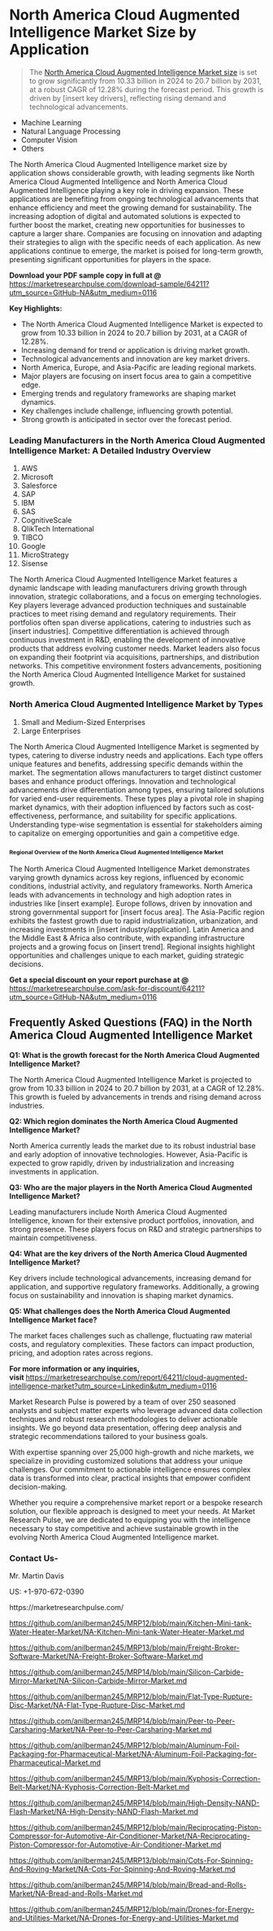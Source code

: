<h1>North America Cloud Augmented Intelligence Market&nbsp;Size by Application</h1><blockquote><p>The <a href="https://marketresearchpulse.com/download-sample/64211?utm_source=GitHub-NA&amp;utm_medium=0116">North America Cloud Augmented Intelligence Market size</a> is set to grow significantly from 10.33 billion in 2024 to 20.7 billion by 2031, at a robust CAGR of 12.28% during the forecast period. This growth is driven by [insert key drivers], reflecting rising demand and technological advancements.</p></blockquote><ul><li>Machine Learning<li> Natural Language Processing<li> Computer Vision<li> Others</li></ul><p>The North America Cloud Augmented Intelligence market size by application shows considerable growth, with leading segments like North America Cloud Augmented Intelligence and North America Cloud Augmented Intelligence playing a key role in driving expansion. These applications are benefiting from ongoing technological advancements that enhance efficiency and meet the growing demand for sustainability. The increasing adoption of digital and automated solutions is expected to further boost the market, creating new opportunities for businesses to capture a larger share. Companies are focusing on innovation and adapting their strategies to align with the specific needs of each application. As new applications continue to emerge, the market is poised for long-term growth, presenting significant opportunities for players in the space.</p><p><strong>Download your PDF sample copy in full at @ </strong><a href="https://marketresearchpulse.com/download-sample/64211?utm_source=GitHub-NA&amp;utm_medium=0116">https://marketresearchpulse.com/download-sample/64211?utm_source=GitHub-NA&amp;utm_medium=0116</a></p><p><strong>Key Highlights: </strong></p><ul><li>The North America Cloud Augmented Intelligence Market is expected to grow from 10.33 billion in 2024 to 20.7 billion by 2031, at a CAGR of 12.28%.</li><li>Increasing demand for trend or application is driving market growth.</li><li>Technological advancements and innovation are key market drivers.</li><li>North America, Europe, and Asia-Pacific are leading regional markets.</li><li>Major players are focusing on insert focus area to gain a competitive edge.</li><li>Emerging trends and regulatory frameworks are shaping market dynamics.</li><li>Key challenges include challenge, influencing growth potential.</li><li>Strong growth is anticipated in sector over the forecast period.</li></ul><h3>Leading Manufacturers in the North America Cloud Augmented Intelligence Market: A Detailed Industry Overview</h3><ol><li>AWS</li><li>Microsoft</li><li>Salesforce</li><li>SAP</li><li>IBM</li><li>SAS</li><li>CognitiveScale</li><li>QlikTech International</li><li>TIBCO</li><li>Google</li><li>MicroStrategy</li><li>Sisense</li></ol><div class="flex max-w-full flex-col flex-grow"><div class="min-h-8 text-message flex w-full flex-col items-end gap-2 whitespace-normal break-words [.text-message+&amp;]:mt-5" dir="auto" data-message-author-role="assistant" data-message-id="fd8432e4-4910-450d-b182-61b7bfb0a01f" data-message-model-slug="gpt-4o"><div class="flex w-full flex-col gap-1 empty:hidden first:pt-[3px]"><div class="markdown prose w-full break-words dark:prose-invert light"><p>The North America Cloud Augmented Intelligence Market features a dynamic landscape with leading manufacturers driving growth through innovation, strategic collaborations, and a focus on emerging technologies. Key players leverage advanced production techniques and sustainable practices to meet rising demand and regulatory requirements. Their portfolios often span diverse applications, catering to industries such as [insert industries]. Competitive differentiation is achieved through continuous investment in R&amp;D, enabling the development of innovative products that address evolving customer needs. Market leaders also focus on expanding their footprint via acquisitions, partnerships, and distribution networks. This competitive environment fosters advancements, positioning the North America Cloud Augmented Intelligence Market for sustained growth.</p></div></div></div></div><h3>North America Cloud Augmented Intelligence Market by Types</h3><ol><li>Small and Medium-Sized Enterprises<li> Large Enterprises</li></ol><div class="flex max-w-full flex-col flex-grow"><div class="min-h-8 text-message flex w-full flex-col items-end gap-2 whitespace-normal break-words [.text-message+&amp;]:mt-5" dir="auto" data-message-author-role="assistant" data-message-id="084470be-0bb7-4664-bddf-5156b4f41249" data-message-model-slug="gpt-4o-mini"><div class="flex w-full flex-col gap-1 empty:hidden first:pt-[3px]"><div class="markdown prose w-full break-words dark:prose-invert light"><p>The North America Cloud Augmented Intelligence Market is segmented by types, catering to diverse industry needs and applications. Each type offers unique features and benefits, addressing specific demands within the market. The segmentation allows manufacturers to target distinct customer bases and enhance product offerings. Innovation and technological advancements drive differentiation among types, ensuring tailored solutions for varied end-user requirements. These types play a pivotal role in shaping market dynamics, with their adoption influenced by factors such as cost-effectiveness, performance, and suitability for specific applications. Understanding type-wise segmentation is essential for stakeholders aiming to capitalize on emerging opportunities and gain a competitive edge.</p></div></div></div></div><h3><span style="font-size: 11px;">Regional Overview of the North America Cloud Augmented Intelligence Market</span></h3><div class="flex max-w-full flex-col flex-grow"><div class="min-h-8 text-message flex w-full flex-col items-end gap-2 whitespace-normal break-words [.text-message+&amp;]:mt-5" dir="auto" data-message-author-role="assistant" data-message-id="e9038762-ce64-4e30-91c9-9bd413514231" data-message-model-slug="gpt-4o-mini"><div class="flex w-full flex-col gap-1 empty:hidden first:pt-[3px]"><div class="markdown prose w-full break-words dark:prose-invert light"><p>The North America Cloud Augmented Intelligence Market demonstrates varying growth dynamics across key regions, influenced by economic conditions, industrial activity, and regulatory frameworks. North America leads with advancements in technology and high adoption rates in industries like [insert example]. Europe follows, driven by innovation and strong governmental support for [insert focus area]. The Asia-Pacific region exhibits the fastest growth due to rapid industrialization, urbanization, and increasing investments in [insert industry/application]. Latin America and the Middle East &amp; Africa also contribute, with expanding infrastructure projects and a growing focus on [insert trend]. Regional insights highlight opportunities and challenges unique to each market, guiding strategic decisions.</p></div></div></div></div><p><strong>Get a special discount on your report purchase at @ </strong><a href="https://marketresearchpulse.com/ask-for-discount/64211?utm_source=GitHub-NA&amp;utm_medium=0116">https://marketresearchpulse.com/ask-for-discount/64211?utm_source=GitHub-NA&amp;utm_medium=0116</a></p><h2>Frequently Asked Questions (FAQ) in the North America Cloud Augmented Intelligence Market</h2><p><strong>Q1: What is the growth forecast for the North America Cloud Augmented Intelligence Market?</strong></p><p>The North America Cloud Augmented Intelligence Market is projected to grow from 10.33 billion in 2024 to 20.7 billion by 2031, at a CAGR of 12.28%. This growth is fueled by advancements in trends and rising demand across industries.</p><p><strong>Q2: Which region dominates the North America Cloud Augmented Intelligence Market?</strong></p><p>North America currently leads the market due to its robust industrial base and early adoption of innovative technologies. However, Asia-Pacific is expected to grow rapidly, driven by industrialization and increasing investments in application.</p><p><strong>Q3: Who are the major players in the North America Cloud Augmented Intelligence Market?</strong></p><p>Leading manufacturers include North America Cloud Augmented Intelligence, known for their extensive product portfolios, innovation, and strong presence. These players focus on R&amp;D and strategic partnerships to maintain competitiveness.</p><p><strong>Q4: What are the key drivers of the North America Cloud Augmented Intelligence Market?</strong></p><p>Key drivers include technological advancements, increasing demand for application, and supportive regulatory frameworks. Additionally, a growing focus on sustainability and innovation is shaping market dynamics.</p><p><strong>Q5: What challenges does the North America Cloud Augmented Intelligence Market face?</strong></p><p>The market faces challenges such as challenge, fluctuating raw material costs, and regulatory complexities. These factors can impact production, pricing, and adoption rates across regions.</p><p><strong>For more information or any inquiries, visit&nbsp;</strong><a href="https://marketresearchpulse.com/report/64211/cloud-augmented-intelligence-market?utm_source=Linkedin&utm_medium=0116">https://marketresearchpulse.com/report/64211/cloud-augmented-intelligence-market?utm_source=Linkedin&utm_medium=0116</a></p><p>Market Research Pulse is powered by a team of over 250 seasoned analysts and subject matter experts who leverage advanced data collection techniques and robust research methodologies to deliver actionable insights. We go beyond data presentation, offering deep analysis and strategic recommendations tailored to your business goals.</p><p>With expertise spanning over 25,000 high-growth and niche markets, we specialize in providing customized solutions that address your unique challenges. Our commitment to actionable intelligence ensures complex data is transformed into clear, practical insights that empower confident decision-making.</p><p>Whether you require a comprehensive market report or a bespoke research solution, our flexible approach is designed to meet your needs. At Market Research Pulse, we are dedicated to equipping you with the intelligence necessary to stay competitive and achieve sustainable growth in the evolving North America Cloud Augmented Intelligence market.</p><h3><strong>Contact Us-</strong></h3><p>Mr. Martin Davis</p><p>US: +1-970-672-0390</p><p>https://marketresearchpulse.com/</p><p><a href="https://github.com/anilberman245/MRP12/blob/main/Kitchen-Mini-tank-Water-Heater-Market/NA-Kitchen-Mini-tank-Water-Heater-Market.md">https://github.com/anilberman245/MRP12/blob/main/Kitchen-Mini-tank-Water-Heater-Market/NA-Kitchen-Mini-tank-Water-Heater-Market.md</a></p><p><a href="https://github.com/anilberman245/MRP13/blob/main/Freight-Broker-Software-Market/NA-Freight-Broker-Software-Market.md">https://github.com/anilberman245/MRP13/blob/main/Freight-Broker-Software-Market/NA-Freight-Broker-Software-Market.md</a></p><p><a href="https://github.com/anilberman245/MRP14/blob/main/Silicon-Carbide-Mirror-Market/NA-Silicon-Carbide-Mirror-Market.md">https://github.com/anilberman245/MRP14/blob/main/Silicon-Carbide-Mirror-Market/NA-Silicon-Carbide-Mirror-Market.md</a></p><p><a href="https://github.com/anilberman245/MRP12/blob/main/Flat-Type-Rupture-Disc-Market/NA-Flat-Type-Rupture-Disc-Market.md">https://github.com/anilberman245/MRP12/blob/main/Flat-Type-Rupture-Disc-Market/NA-Flat-Type-Rupture-Disc-Market.md</a></p><p><a href="https://github.com/anilberman245/MRP14/blob/main/Peer-to-Peer-Carsharing-Market/NA-Peer-to-Peer-Carsharing-Market.md">https://github.com/anilberman245/MRP14/blob/main/Peer-to-Peer-Carsharing-Market/NA-Peer-to-Peer-Carsharing-Market.md</a></p><p><a href="https://github.com/anilberman245/MRP12/blob/main/Aluminum-Foil-Packaging-for-Pharmaceutical-Market/NA-Aluminum-Foil-Packaging-for-Pharmaceutical-Market.md">https://github.com/anilberman245/MRP12/blob/main/Aluminum-Foil-Packaging-for-Pharmaceutical-Market/NA-Aluminum-Foil-Packaging-for-Pharmaceutical-Market.md</a></p><p><a href="https://github.com/anilberman245/MRP13/blob/main/Kyphosis-Correction-Belt-Market/NA-Kyphosis-Correction-Belt-Market.md">https://github.com/anilberman245/MRP13/blob/main/Kyphosis-Correction-Belt-Market/NA-Kyphosis-Correction-Belt-Market.md</a></p><p><a href="https://github.com/anilberman245/MRP14/blob/main/High-Density-NAND-Flash-Market/NA-High-Density-NAND-Flash-Market.md">https://github.com/anilberman245/MRP14/blob/main/High-Density-NAND-Flash-Market/NA-High-Density-NAND-Flash-Market.md</a></p><p><a href="https://github.com/anilberman245/MRP12/blob/main/Reciprocating-Piston-Compressor-for-Automotive-Air-Conditioner-Market/NA-Reciprocating-Piston-Compressor-for-Automotive-Air-Conditioner-Market.md">https://github.com/anilberman245/MRP12/blob/main/Reciprocating-Piston-Compressor-for-Automotive-Air-Conditioner-Market/NA-Reciprocating-Piston-Compressor-for-Automotive-Air-Conditioner-Market.md</a></p><p><a href="https://github.com/anilberman245/MRP13/blob/main/Cots-For-Spinning-And-Roving-Market/NA-Cots-For-Spinning-And-Roving-Market.md">https://github.com/anilberman245/MRP13/blob/main/Cots-For-Spinning-And-Roving-Market/NA-Cots-For-Spinning-And-Roving-Market.md</a></p><p><a href="https://github.com/anilberman245/MRP14/blob/main/Bread-and-Rolls-Market/NA-Bread-and-Rolls-Market.md">https://github.com/anilberman245/MRP14/blob/main/Bread-and-Rolls-Market/NA-Bread-and-Rolls-Market.md</a></p><p><a href="https://github.com/anilberman245/MRP12/blob/main/Drones-for-Energy-and-Utilities-Market/NA-Drones-for-Energy-and-Utilities-Market.md">https://github.com/anilberman245/MRP12/blob/main/Drones-for-Energy-and-Utilities-Market/NA-Drones-for-Energy-and-Utilities-Market.md</a></p>
